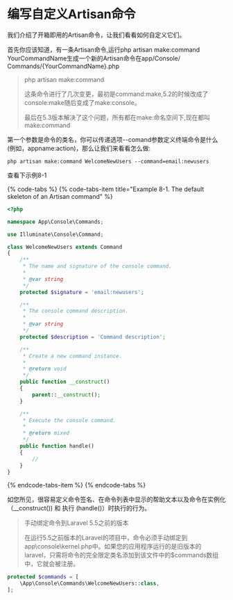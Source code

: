 # 编写自定义Artisan命令

我们介绍了开箱即用的Artisan命令，让我们看看如何自定义它们。

首先你应该知道，有一条Artisan命令,运行php artisan make:command YourCommandName生成一个新的Artisan命令在app/Console/ Commands/{YourCommandName}.php

> php artisan make:command
>
> 这条命令进行了几次变更，最初是command:make,5.2的时候改成了console:make随后变成了make:console。
>
> 最后在5.3版本解决了这个问题，所有都在make:命名空间下,现在都叫make:command

第一个参数是命令的类名，你可以传递选项--comand参数定义终端命令是什么\(例如，appname:action\)，那么让我们来看看怎么做:

`php artisan make:command WelcomeNewUsers --command=email:newusers`

查看下示例8-1

{% code-tabs %}
{% code-tabs-item title="Example 8-1. The default skeleton of an Artisan command" %}
```php
<?php

namespace App\Console\Commands;

use Illuminate\Console\Command;

class WelcomeNewUsers extends Command
{
    /**
     * The name and signature of the console command.
     *
     * @var string
     */
    protected $signature = 'email:newusers';

    /**
     * The console command description.
     *
     * @var string
     */
    protected $description = 'Command description';

    /**
     * Create a new command instance.
     *
     * @return void
     */
    public function __construct()
    {
        parent::__construct();
    }

    /**
     * Execute the console command.
     *
     * @return mixed
     */
    public function handle()
    {
        //
    }
}

```
{% endcode-tabs-item %}
{% endcode-tabs %}

如您所见，很容易定义命令签名、在命令列表中显示的帮助文本以及命令在实例化（\_\_construct\(\)\) 和 执行 \(handle\(\)）时执行的行为。

> 手动绑定命令到Laravel 5.5之前的版本
>
> 在运行5.5之前版本的Laravel的项目中，命令必须手动绑定到app\console\kernel.php中。如果您的应用程序运行的是旧版本的laravel，只需将命令的完全限定类名添加到该文件中的$commands数组中，它就会被注册。

```php
protected $commands = [ 
    \App\Console\Commands\WelcomeNewUsers::class,
];
```

